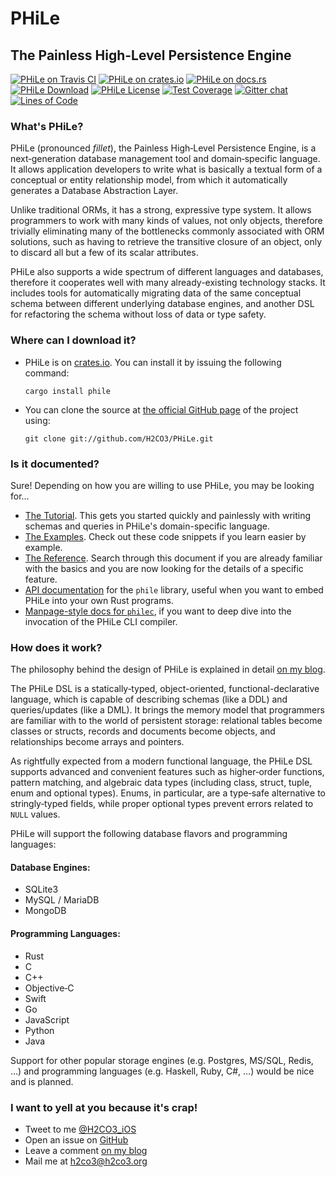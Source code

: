 # PHiLe
## The Painless High-Level Persistence Engine

[![PHiLe on Travis CI](https://api.travis-ci.org/H2CO3/PHiLe.svg)](https://travis-ci.org/H2CO3/PHiLe)
[![PHiLe on crates.io](https://img.shields.io/crates/v/phile.svg)](https://crates.io/crates/phile)
[![PHiLe on docs.rs](https://docs.rs/phile/badge.svg)](https://docs.rs/phile)
[![PHiLe Download](https://img.shields.io/crates/d/phile.svg)](https://crates.io/crates/phile)
[![PHiLe License](https://img.shields.io/badge/license-BSD-blue.svg)](https://github.com/H2CO3/PHiLe/blob/master/LICENSE.txt)
[![Test Coverage](https://codecov.io/gh/H2CO3/PHiLe/branch/master/graphs/badge.svg)](https://codecov.io/gh/H2CO3/PHiLe)
[![Gitter chat](https://badges.gitter.im/Join%20Chat.svg)](https://gitter.im/PHiLe-DB)
[![Lines of Code](https://tokei.rs/b1/github/H2CO3/PHiLe)](https://github.com/Aaronepower/tokei)

### What's PHiLe?

PHiLe (pronounced *fillet*), the Painless High‑Level Persistence Engine, is a next‑generation database management tool and domain‑specific language. It allows application developers to write what is basically a textual form of a conceptual or entity relationship model, from which it automatically generates a Database Abstraction Layer.

Unlike traditional ORMs, it has a strong, expressive type system. It allows programmers to work with many kinds of values, not only objects, therefore trivially eliminating many of the bottlenecks commonly associated with ORM solutions, such as having to retrieve the transitive closure of an object, only to discard all but a few of its scalar attributes.

PHiLe also supports a wide spectrum of different languages and databases, therefore it cooperates well with many already-existing technology stacks. It includes tools for automatically migrating data of the same conceptual schema between different underlying database engines, and another DSL for refactoring the schema without loss of data or type safety.

### Where can I download it?

* PHiLe is on [crates.io](https://crates.io/crates/phile). You can install it by issuing the following command:

    ```
    cargo install phile
    ```

* You can clone the source at [the official GitHub page](https://github.com/H2CO3/PHiLe/) of the project using:

    ```
    git clone git://github.com/H2CO3/PHiLe.git
    ```

### Is it documented?

Sure! Depending on how you are willing to use PHiLe, you may be looking for…

 * [The Tutorial](https://h2co3.github.io/phile/tutorial). This gets you
   started quickly and painlessly with writing schemas and queries in
   PHiLe's domain-specific language.
 * [The Examples](https://github.com/H2CO3/PHiLe/tree/master/doc/examples).
   Check out these code snippets if you learn easier by example.
 * [The Reference](https://h2co3.github.io/phile/reference).
   Search through this document if you are already familiar with the basics
   and you are now looking for the details of a specific feature.
 * [API documentation](https://docs.rs/phile/) for the `phile` library,
   useful when you want to embed PHiLe into your own Rust programs.
 * [Manpage-style docs for `philec`](https://h2co3.github.io/phile/docs/philec/),
   if you want to deep dive into the invocation of the PHiLe CLI compiler.

### How does it work?

The philosophy behind the design of PHiLe is explained in detail [on my blog](http://h2co3.org/blog/index.php/2017/04/10/join-considered-harmful/).

The PHiLe DSL is a statically‑typed, object-oriented, functional-declarative language, which is capable of describing schemas (like a DDL) and queries/updates (like a DML). It brings the memory model that programmers are familiar with to the world of persistent storage: relational tables become classes or structs, records and documents become objects, and relationships become arrays and pointers.

As rightfully expected from a modern functional language, the PHiLe DSL supports advanced and convenient features such as higher‑order functions, pattern matching, and algebraic data types (including class, struct, tuple, enum and optional types). Enums, in particular, are a type‑safe alternative to stringly‑typed fields, while proper optional types prevent errors related to `NULL` values.

PHiLe will support the following database flavors and programming languages:

#### Database Engines:

* SQLite3
* MySQL / MariaDB
* MongoDB

#### Programming Languages:

* Rust
* C
* C++
* Objective‑C
* Swift
* Go
* JavaScript
* Python
* Java

Support for other popular storage engines (e.g. Postgres, MS/SQL, Redis, …) and programming languages (e.g. Haskell, Ruby, C#, …) would be nice and is planned.

### I want to yell at you because it's crap!

* Tweet to me [@H2CO3_iOS](https://twitter.com/H2CO3_iOS)
* Open an issue on [GitHub](https://github.com/H2CO3/PHiLe/)
* Leave a comment [on my blog](http://h2co3.org/blog/)
* Mail me at [h2co3@h2co3.org](h2co3@h2co3.org)
